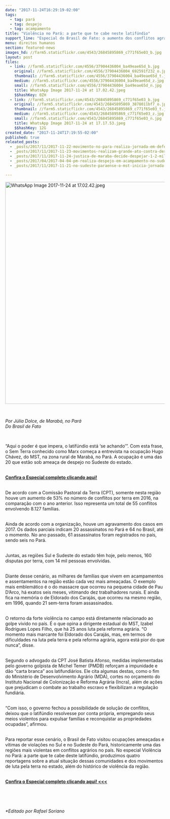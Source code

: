 ```yaml
---
date: "2017-11-24T16:29:19-02:00"
tags:
  - tag: pará
  - tag: despejo
  - tag: acampamento
title: "Violência no Pará: a parte que te cabe neste latifúndio"
support_line: "Especial do Brasil de Fato: o aumento dos conflitos agrários e dos assassinatos de camponeses no Sul e no Sudeste do Pará."
menu: direitos humanos
section: featured-news
images_hd: //farm5.staticflickr.com/4543/26845895869_c771f65e03_b.jpg
layout: post
files:
  - link: //farm5.staticflickr.com/4556/37904436004_ba49eae65d_b.jpg
    original: //farm5.staticflickr.com/4556/37904436004_692591f232_o.jpg
    thumbnail: //farm5.staticflickr.com/4556/37904436004_ba49eae65d_t.jpg
    medium: //farm5.staticflickr.com/4556/37904436004_ba49eae65d_z.jpg
    small: //farm5.staticflickr.com/4556/37904436004_ba49eae65d_n.jpg
    title: WhatsApp Image 2017-11-24 at 17.02.42.jpeg
    $$hashKey: 0ZH
  - link: //farm5.staticflickr.com/4543/26845895869_c771f65e03_b.jpg
    original: //farm5.staticflickr.com/4543/26845895869_3878011bf7_o.jpg
    thumbnail: //farm5.staticflickr.com/4543/26845895869_c771f65e03_t.jpg
    medium: //farm5.staticflickr.com/4543/26845895869_c771f65e03_z.jpg
    small: //farm5.staticflickr.com/4543/26845895869_c771f65e03_n.jpg
    title: WhatsApp Image 2017-11-24 at 17.17.53.jpeg
    $$hashKey: 12G
created_date: "2017-11-24T17:19:55-02:00"
published: true
releated_posts:
  - _posts/2017/11/2017-11-22-movimento-no-para-realiza-jornada-em-defesa-de-acampamentos-sob-ameaca-de-despejo.md
  - _posts/2017/11/2017-11-23-movimentos-realizam-grande-ato-contra-despejos-de-mil-familias-no-para.md
  - _posts/2017/11/2017-11-24-justica-de-maraba-decide-despejar-1-2-mil-familias-do-mst-no-sul-do-para.md
  - _posts/2017/04/2017-04-04-pm-realiza-despejo-em-acampamento-no-sudoeste-do-parana.md
  - _posts/2017/11/2017-11-21-no-sudeste-paraense-o-mst-inicia-jornada-de-lutas-e-resistencia.md

---
```

<p><img alt="WhatsApp Image 2017-11-24 at 17.02.42.jpeg" height="700" src="//farm5.staticflickr.com/4556/37904436004_ba49eae65d_b.jpg" width="700" /></p>

<p>&nbsp;</p>

<p><em>Por J&uacute;lia Dolce, de Marab&aacute;, no Par&aacute;<br />
Do Brasil de Fato</em></p>

<p>&nbsp;</p>

<p>&ldquo;Aqui o poder &eacute; que impera, o latif&uacute;ndio est&aacute; &lsquo;se achando&rsquo;&rdquo;. Com esta frase, o Sem Terra conhecido como Marx come&ccedil;a a entrevista na ocupa&ccedil;&atilde;o Hugo Ch&aacute;vez, do MST, na zona rural de Marab&aacute;, no Par&aacute;. A ocupa&ccedil;&atilde;o &eacute; uma das 20 que est&atilde;o sob amea&ccedil;a de despejo no Sudeste do estado.</p>

<p><br />
<strong><a href="https://www.brasildefato.com.br/especiais/violencia-no-para-a-parte-que-te-cabe-deste-latifundio/">Confira o Especial completo clicando aqui!</a></strong></p>

<p><br />
De acordo com a Comiss&atilde;o Pastoral da Terra (CPT), somente nesta regi&atilde;o houve um aumento de 53% no n&uacute;mero de conflitos por terra em 2016, na compara&ccedil;&atilde;o com o ano anterior. Isso representa um total de 55 conflitos envolvendo 8.127 fam&iacute;lias.</p>

<p><br />
Ainda de acordo com a organiza&ccedil;&atilde;o, houve um agravamento dos casos em 2017. Os dados parciais indicam 20 assassinatos no Par&aacute; e 64 no Brasil, at&eacute; o momento. No ano passado, 61 assassinatos foram registrados no pa&iacute;s, sendo seis no Par&aacute;.</p>

<p><br />
Juntas, as regi&otilde;es Sul e Sudeste do estado t&ecirc;m hoje, pelo menos, 160 disputas por terra, com 14 mil pessoas envolvidas.</p>

<p><br />
Diante desse cen&aacute;rio, as milhares de fam&iacute;lias que vivem em acampamentos e assentamentos na regi&atilde;o est&atilde;o cada vez mais amea&ccedil;adas. O exemplo mais emblem&aacute;tico &eacute; o do massacre que ocorreu na pequena cidade de Pau D&rsquo;Arco, h&aacute; exatos seis meses, vitimando dez trabalhadores rurais. E ainda fica na mem&oacute;ria o de Eldorado dos Caraj&aacute;s, que ocorreu na mesmo regi&atilde;o, em 1996, quando 21 sem-terra foram assassinados.</p>

<p><br />
O retorno da forte viol&ecirc;ncia no campo est&aacute; diretamente relacionado ao golpe vivido no pa&iacute;s. &Eacute; o que opina a dirigente estadual do MST, Izabel Rodrigues Lopes Filho, que h&aacute; 25 anos luta pela reforma agr&aacute;ria. &ldquo;O momento mais marcante foi Eldorado dos Caraj&aacute;s, mas, em termos de dificuldades na luta pela terra e pela reforma agr&aacute;ria, agora est&aacute; pior do que nunca&rdquo;, disse.</p>

<p><br />
Segundo o advogado da CPT Jos&eacute; Batista Afonso, medidas implementadas pelo governo golpista de Michel Temer (PMDB) refor&ccedil;am a impunidade e d&atilde;o &ldquo;carta branca&rdquo; aos latifundi&aacute;rios. Ele cita algumas destas, como o fim do Minist&eacute;rio de Desenvolvimento Agr&aacute;rio (MDA), cortes no or&ccedil;amento do Instituto Nacional de Coloniza&ccedil;&atilde;o e Reforma Agr&aacute;ria (Incra), al&eacute;m de a&ccedil;&otilde;es que prejudicam o combate ao trabalho escravo e flexibilizam a regula&ccedil;&atilde;o fundi&aacute;ria.</p>

<p><br />
&ldquo;Com isso, o governo fechou a possibilidade de solu&ccedil;&atilde;o de conflitos, deixou que o latif&uacute;ndio resolvesse por conta pr&oacute;pria, empregando seus meios violentos para expulsar fam&iacute;lias e reconquistar as propriedades ocupadas&rdquo;, afirmou.</p>

<p><br />
Para reportar esse cen&aacute;rio, o Brasil de Fato visitou ocupa&ccedil;&otilde;es amea&ccedil;adas e v&iacute;timas de viola&ccedil;&otilde;es no Sul e no Sudeste do Par&aacute;, historicamente uma das regi&otilde;es mais violentas em conflitos agr&aacute;rios no pa&iacute;s. No especial Viol&ecirc;ncia no Par&aacute;: a parte que te cabe deste latif&uacute;ndio, produzimos quatro reportagens sobre a atual situa&ccedil;&atilde;o dessas comunidades e dos movimentos de luta pela terra no estado, al&eacute;m do hist&oacute;rico de viol&ecirc;ncia da regi&atilde;o.</p>

<p><br />
<strong><a href="https://www.brasildefato.com.br/especiais/violencia-no-para-a-parte-que-te-cabe-deste-latifundio/">Confira o Especial completo clicando aqui! &lt;&lt;&lt;</a></strong></p>

<p>&nbsp;</p>

<p>&nbsp;</p>

<p><em>*Editado por Rafael Soriano</em></p>
